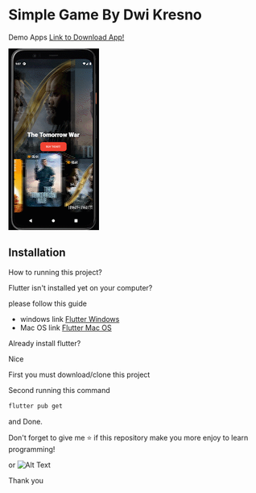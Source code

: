 # Simple Game By Dwi Kresno

Demo Apps [Link to Download App!](https://github.com/dwikresno/movie-flutter/blob/main/app/app.apk?raw=true)

![Alt Text](https://github.com/dwikresno/movie-flutter/blob/main/app/gif-movie.gif)

## Installation

How to running this project?

Flutter isn't installed yet on your computer?

please follow this guide
 - windows link [Flutter Windows](https://flutter.dev/docs/get-started/install/windows)
 - Mac OS link [Flutter Mac OS](https://flutter.dev/docs/get-started/install/macos)

Already install flutter?

Nice

First you must download/clone this project

Second running this command
```bash
flutter pub get
```
and Done.

Don't forget to give me ⭐️ if this repository make you more enjoy to learn programming!

or
![Alt Text](https://saweria.co/overlays/qr?streamKey=54e448c4b24db973696187d89268efd2&backgroundColor=%23ffffffFF&barcodeColor=%23050505FF&username=dwikresno11
)

Thank you


